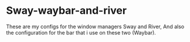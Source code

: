 # Sway-waybar-and-river

These are my configs for the window managers Sway and River, And also the configuration for the bar that i use on these two (Waybar).
